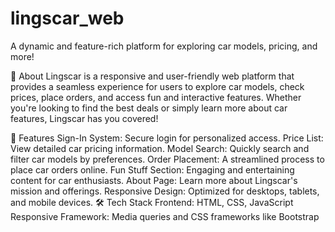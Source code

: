 # lingscar_web
A dynamic and feature-rich platform for exploring car models, pricing, and more!

📖 About
Lingscar is a responsive and user-friendly web platform that provides a seamless experience for users to explore car models, check prices, place orders, and access fun and interactive features. Whether you're looking to find the best deals or simply learn more about car features, Lingscar has you covered!

🌟 Features
Sign-In System: Secure login for personalized access.
Price List: View detailed car pricing information.
Model Search: Quickly search and filter car models by preferences.
Order Placement: A streamlined process to place car orders online.
Fun Stuff Section: Engaging and entertaining content for car enthusiasts.
About Page: Learn more about Lingscar's mission and offerings.
Responsive Design: Optimized for desktops, tablets, and mobile devices.
🛠️ Tech Stack
Frontend: HTML, CSS, JavaScript
Responsive Framework: Media queries and CSS frameworks like Bootstrap
